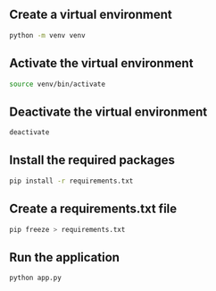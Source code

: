 ## Create a virtual environment

```bash
python -m venv venv
```

## Activate the virtual environment

```bash
source venv/bin/activate
```

## Deactivate the virtual environment

```bash
deactivate
```

## Install the required packages

```bash
pip install -r requirements.txt
```

## Create a requirements.txt file

```bash
pip freeze > requirements.txt
```

## Run the application

```bash
python app.py
```